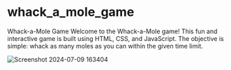 # whack_a_mole_game
 Whack-a-Mole Game  Welcome to the Whack-a-Mole game! This fun and interactive game is built using HTML, CSS, and JavaScript. The objective is simple: whack as many moles as you can within the given time limit.  
 

![Screenshot 2024-07-09 163404](https://github.com/vanshikasingh11/whack_a_mole_game/assets/129427120/d3a1f53a-e0ad-483e-bc8f-c2c17c432a06)
